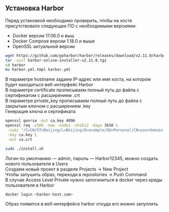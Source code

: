 ## Установка Harbor

Перед установкой необходимо проверить, чтобы на хосте присутствовало следующее ПО с необходимыми версиями:
- Docker версии 17.06.0 и выш
- Docker Compose версии 1.18.0 и выше
- OpenSSL актуальной версии

```bash
wget https://github.com/goharbor/harbor/releases/download/v2.11.0/harbor-online-installer-v2.11.0.tgz
tar -xzvf harbor-online-installer-v2.11.0.tgz
cd harbor
mv harbor.yml.tmpl harbor.yml
```
В параметре hostname задаем IP-адрес или имя хоста, на котором будет находиться веб-интерфейс Harbor \
В параметре certificate прописываем полный путь до файла с сертификатом с расширением .crt \
В параметре private_key прописываем полный путь до файла с закрытым ключом с расширением .key \
Генерация ключа и сертификата
```bash
openssl genrsa -out ca.key 4096
openssl req -x509 -new -nodes -sha512 -days 3650 \
 -subj "/C=CN/ST=Beijing/L=Beijing/O=example/OU=Personal/CN=yourdomain.com" \
 -key ca.key \
 -out ca.crt
```

```bash
sudo ./install.sh
```

Логин по умолчанию — admin, пароль — Harbor12345, можно создать нового пользователя в Users \
Создаем новый проект в разделе Projects -> New Project \
Чтобы запушить образ, переходи в repositories -> Push Command \
В случае Access Level Private нужно залогиниться в docker через креды пользователя в Harbor
```bash
docker login <harbor-host.com>
```

Образ появится в веб-интерфейсе harbor откуда его можно запуллить
